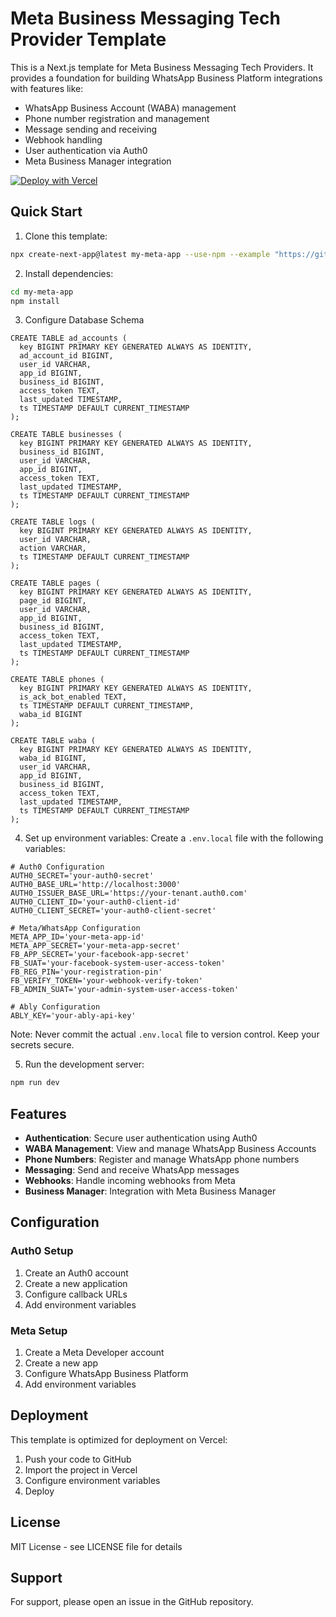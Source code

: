 # Meta Business Messaging Tech Provider Template

This is a Next.js template for Meta Business Messaging Tech Providers. It provides a foundation for building WhatsApp Business Platform integrations with features like:

- WhatsApp Business Account (WABA) management
- Phone number registration and management
- Message sending and receiving
- Webhook handling
- User authentication via Auth0
- Meta Business Manager integration


[![Deploy with Vercel](https://vercel.com/button)](https://vercel.com/new/clone?repository-url=https%3A%2F%2Fgithub.com%2Fklyngbaek%2Fbizmsgtp&env=AUTH0_SECRET,AUTH0_BASE_URL,AUTH0_ISSUER_BASE_URL,AUTH0_CLIENT_ID,AUTH0_CLIENT_SECRET,META_APP_ID,META_APP_SECRET,FB_APP_SECRET,FB_SUAT,FB_REG_PIN,FB_VERIFY_TOKEN,FB_ADMIN_SUAT,ABLY_KEY&envDescription=Variables%20to%20configure%20the%20app&envLink=https%3A%2F%2Fgithub.com%2Fklyngbaek%2Fbizmsgtp&products=%5B%7B%22type%22%3A%22integration%22%2C%22integrationSlug%22%3A%22neon%22%2C%22productSlug%22%3A%22neon%22%2C%22protocol%22%3A%22storage%22%2C%22group%22%3A%22postgres%22%7D%5D)


## Quick Start

1. Clone this template:
```bash
npx create-next-app@latest my-meta-app --use-npm --example "https://github.com/yourusername/bizmsgtp"
```

2. Install dependencies:
```bash
cd my-meta-app
npm install
```

3. Configure Database Schema
```
CREATE TABLE ad_accounts (
  key BIGINT PRIMARY KEY GENERATED ALWAYS AS IDENTITY,
  ad_account_id BIGINT,
  user_id VARCHAR,
  app_id BIGINT,
  business_id BIGINT,
  access_token TEXT,
  last_updated TIMESTAMP,
  ts TIMESTAMP DEFAULT CURRENT_TIMESTAMP
);

CREATE TABLE businesses (
  key BIGINT PRIMARY KEY GENERATED ALWAYS AS IDENTITY,
  business_id BIGINT,
  user_id VARCHAR,
  app_id BIGINT,
  access_token TEXT,
  last_updated TIMESTAMP,
  ts TIMESTAMP DEFAULT CURRENT_TIMESTAMP
);

CREATE TABLE logs (
  key BIGINT PRIMARY KEY GENERATED ALWAYS AS IDENTITY,
  user_id VARCHAR,
  action VARCHAR,
  ts TIMESTAMP DEFAULT CURRENT_TIMESTAMP
);

CREATE TABLE pages (
  key BIGINT PRIMARY KEY GENERATED ALWAYS AS IDENTITY,
  page_id BIGINT,
  user_id VARCHAR,
  app_id BIGINT,
  business_id BIGINT,
  access_token TEXT,
  last_updated TIMESTAMP,
  ts TIMESTAMP DEFAULT CURRENT_TIMESTAMP
);

CREATE TABLE phones (
  key BIGINT PRIMARY KEY GENERATED ALWAYS AS IDENTITY,
  is_ack_bot_enabled TEXT,
  ts TIMESTAMP DEFAULT CURRENT_TIMESTAMP,
  waba_id BIGINT
);

CREATE TABLE waba (
  key BIGINT PRIMARY KEY GENERATED ALWAYS AS IDENTITY,
  waba_id BIGINT,
  user_id VARCHAR,
  app_id BIGINT,
  business_id BIGINT,
  access_token TEXT,
  last_updated TIMESTAMP,
  ts TIMESTAMP DEFAULT CURRENT_TIMESTAMP
);
```

4. Set up environment variables:
Create a `.env.local` file with the following variables:
```env
# Auth0 Configuration
AUTH0_SECRET='your-auth0-secret'
AUTH0_BASE_URL='http://localhost:3000'
AUTH0_ISSUER_BASE_URL='https://your-tenant.auth0.com'
AUTH0_CLIENT_ID='your-auth0-client-id'
AUTH0_CLIENT_SECRET='your-auth0-client-secret'

# Meta/WhatsApp Configuration
META_APP_ID='your-meta-app-id'
META_APP_SECRET='your-meta-app-secret'
FB_APP_SECRET='your-facebook-app-secret'
FB_SUAT='your-facebook-system-user-access-token'
FB_REG_PIN='your-registration-pin'
FB_VERIFY_TOKEN='your-webhook-verify-token'
FB_ADMIN_SUAT='your-admin-system-user-access-token'

# Ably Configuration
ABLY_KEY='your-ably-api-key'
```

Note: Never commit the actual `.env.local` file to version control. Keep your secrets secure.

5. Run the development server:
```bash
npm run dev
```

## Features

- **Authentication**: Secure user authentication using Auth0
- **WABA Management**: View and manage WhatsApp Business Accounts
- **Phone Numbers**: Register and manage WhatsApp phone numbers
- **Messaging**: Send and receive WhatsApp messages
- **Webhooks**: Handle incoming webhooks from Meta
- **Business Manager**: Integration with Meta Business Manager

## Configuration

### Auth0 Setup
1. Create an Auth0 account
2. Create a new application
3. Configure callback URLs
4. Add environment variables

### Meta Setup
1. Create a Meta Developer account
2. Create a new app
3. Configure WhatsApp Business Platform
4. Add environment variables

## Deployment

This template is optimized for deployment on Vercel:

1. Push your code to GitHub
2. Import the project in Vercel
3. Configure environment variables
4. Deploy

## License

MIT License - see LICENSE file for details

## Support

For support, please open an issue in the GitHub repository.
